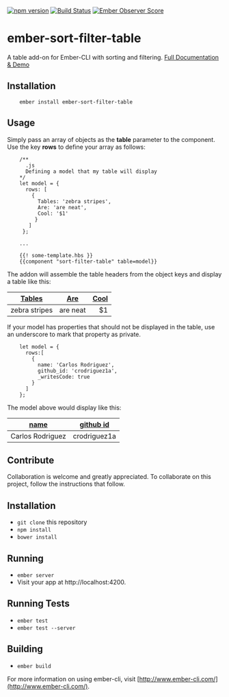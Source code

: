 [![npm version](https://badge.fury.io/js/ember-sort-filter-table.svg)](https://badge.fury.io/js/ember-sort-filter-table)
[![Build Status](https://travis-ci.org/crodriguez1a/ember-sort-filter-table.svg?branch=master)](https://travis-ci.org/crodriguez1a/ember-sort-filter-table)
[![Ember Observer Score](http://emberobserver.com/badges/ember-sort-filter-table.svg)](https://emberobserver.com/addons/ember-sort-filter-table)

# ember-sort-filter-table

A table add-on for Ember-CLI with sorting and filtering. [Full Documentation & Demo](http://crodriguez1a.github.io/ember-sort-filter-table)

## Installation
		ember install ember-sort-filter-table

## Usage

Simply pass an array of objects as the **table** parameter to the component. Use the key **rows** to define your array as follows:

		/**
		  .js
		  Defining a model that my table will display
		*/
		let model = {
		  rows: [
		    {
		      Tables: 'zebra stripes',
		      Are: 'are neat',
		      Cool: '$1'
		     }
		   ]
		 };		 

		...

		{{! some-template.hbs }}
		{{component "sort-filter-table" table=model}}

The addon will assemble the table headers from the object keys and display a table like this:

| [Tables](#)        | [Are](#)           | [Cool](#) |
| ------------- |:-------------:| -----:|
| zebra stripes | are neat      |    $1 |

If your model has properties that should not be displayed in the table, use an underscore to mark that property as private.

		let model = {
		  rows:[
		    {
		      name: 'Carlos Rodriguez',
		      github_id: 'crodriguez1a',
		      _writesCode: true
		    }
		  ]
		};

The model above would display like this:

| [name](#)        | [github id](#)           |
| ------------- |:-------------:|
| Carlos Rodriguez | crodriguez1a      |

## Contribute
Collaboration is welcome and greatly appreciated. To collaborate on this project, follow the instructions that follow.

## Installation

* `git clone` this repository
* `npm install`
* `bower install`

## Running

* `ember server`
* Visit your app at http://localhost:4200.

## Running Tests

* `ember test`
* `ember test --server`

## Building

* `ember build`

For more information on using ember-cli, visit [http://www.ember-cli.com/](http://www.ember-cli.com/).
